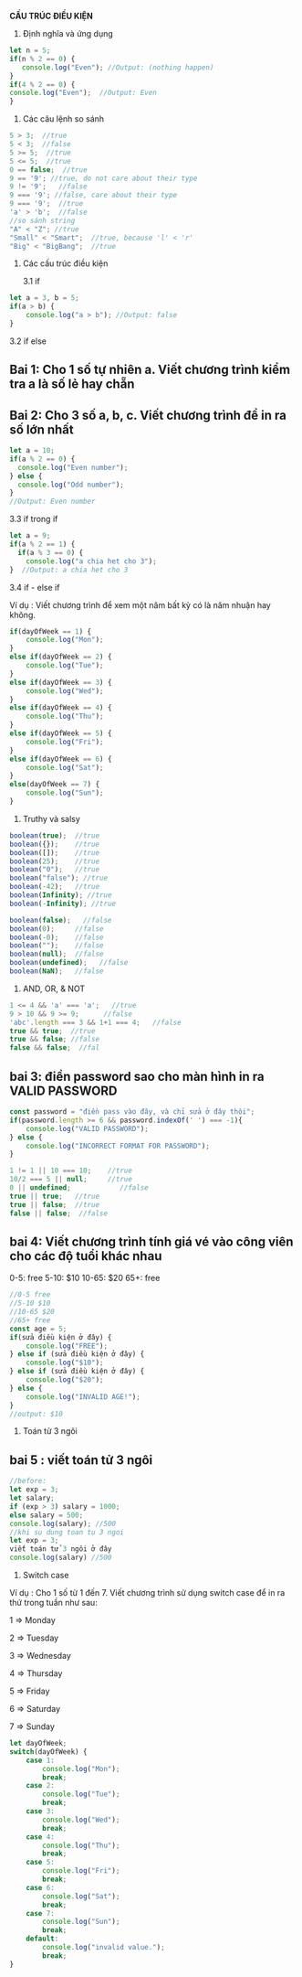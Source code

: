 **CẤU TRÚC ĐIỀU KIỆN**

1. Định nghĩa và ứng dụng

```jsx
let n = 5;
if(n % 2 == 0) {
   console.log("Even"); //Output: (nothing happen)
} 
if(4 % 2 == 0) {
console.log("Even");  //Output: Even
}
```

1. Các câu lệnh so sánh

```jsx
5 > 3;  //true
5 < 3;  //false
5 >= 5;  //true
5 <= 5;  //true
0 == false;  //true
9 == '9'; //true, do not care about their type
9 != '9';   //false
9 === '9'; //false, care about their type
9 === '9';  //true
'a' > 'b';  //false
//so sánh string
"A" < "Z"; //true
"Small" < "Smart";  //true, because 'l' < 'r'
"Big" < "BigBang";  //true

```

1. Các cấu trúc điều kiện

   3.1 if

```jsx
let a = 3, b = 5;
if(a > b) {
    console.log("a > b"); //Output: false
}
```

   3.2 if else 

## Bai 1: Cho 1 số tự nhiên a. Viết chương trình kiểm tra a là số lẻ hay chẵn

## Bai 2: Cho 3 số a, b, c. Viết chương trình để in ra số lớn nhất

```jsx
let a = 10;
if(a % 2 == 0) {
  console.log("Even number");
} else {
  console.log("Odd number");
}
//Output: Even number
```

   3.3 if trong if

```jsx
let a = 9;
if(a % 2 == 1) {
  if(a % 3 == 0) {
    console.log("a chia het cho 3"); 
}  //Output: a chia het cho 3
```

   3.4 if - else if

Ví dụ : Viết chương trình để xem một năm bất kỳ có là năm nhuận hay không.

```jsx
if(dayOfWeek == 1) {
    console.log("Mon");
}
else if(dayOfWeek == 2) {
    console.log("Tue");
}
else if(dayOfWeek == 3) {
    console.log("Wed");
}
else if(dayOfWeek == 4) {
    console.log("Thu");
}
else if(dayOfWeek == 5) {
    console.log("Fri");
}
else if(dayOfWeek == 6) {
    console.log("Sat");
}
else(dayOfWeek == 7) {
    console.log("Sun");
}
```

1. Truthy và salsy

```jsx
boolean(true);  //true
boolean({});    //true
boolean([]);    //true
boolean(25);    //true
boolean("0");   //true
boolean("false"); //true
boolean(-42);   //true
boolean(Infinity); //true
boolean(-Infinity); //true

boolean(false);   //false
boolean(0);     //false
boolean(-0);    //false
boolean("");    //false
boolean(null);  //false
boolean(undefined);   //false
boolean(NaN);   //false
```

1. AND, OR, & NOT

```jsx
1 <= 4 && 'a' === 'a';   //true
9 > 10 && 9 >= 9;      //false
'abc'.length === 3 && 1+1 === 4;   //false
true && true;  //true
true && false; //false
false && false;  //fal
```
## bai 3: điền password sao cho màn hình in ra VALID PASSWORD
```jsx
const password = "điền pass vào đây, và chỉ sửa ở đây thôi";
if(password.length >= 6 && password.indexOf(' ') === -1){
    console.log("VALID PASSWORD");
} else {
    console.log("INCORRECT FORMAT FOR PASSWORD");
}
```

```jsx
1 != 1 || 10 === 10;    //true
10/2 === 5 || null;     //true
0 || undefined;            //false
true || true;   //true
true || false;  //true
false || false;  //false

```

## bai 4: Viết chương trình tính giá vé vào công viên cho các độ tuổi khác nhau

0-5:      free
5-10:    $10
10-65:  $20
65+:     free

```jsx
//0-5 free
//5-10 $10
//10-65 $20
//65+ free
const age = 5;
if(sửa điều kiện ở đây) {
    console.log("FREE");
} else if (sửa điều kiện ở đây) {
    console.log("$10");
} else if (sửa điều kiện ở đây) {
    console.log("$20");
} else {
    console.log("INVALID AGE!");
}
//output: $10
```

1. Toán tử 3 ngôi
## bai 5 : viết toán tử 3 ngôi
```jsx
//before:
let exp = 3;
let salary;
if (exp > 3) salary = 1000;
else salary = 500;
console.log(salary); //500
//khi su dung toan tu 3 ngoi
let exp = 3;
viết toán tử 3 ngôi ở đây
console.log(salary) //500
```

1. Switch case

Ví dụ : Cho 1 số từ 1 đến 7. Viết chương trình sử dụng switch case để in ra thứ trong tuần như sau:

1 ⇒ Monday

2 ⇒ Tuesday

3 ⇒ Wednesday

4 ⇒ Thursday

5 ⇒ Friday

6 ⇒ Saturday

7 ⇒ Sunday

```jsx
let dayOfWeek;
switch(dayOfWeek) {
    case 1:
        console.log("Mon");
        break;
    case 2:
        console.log("Tue");
        break;
    case 3:
        console.log("Wed");
        break;
    case 4:
        console.log("Thu");
        break;
    case 5:
        console.log("Fri");
        break;
    case 6:
        console.log("Sat");
        break;
    case 7:
        console.log("Sun");
        break;
    default:
        console.log("invalid value.");
        break;
}
```